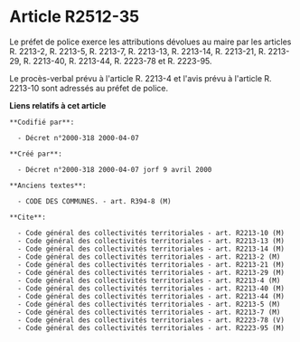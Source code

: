# Article R2512-35

Le préfet de police exerce les attributions dévolues au maire par les articles R. 2213-2, R. 2213-5, R. 2213-7, R. 2213-13,
R. 2213-14, R. 2213-21, R. 2213-29, R. 2213-40, R. 2213-44, R. 2223-78 et R. 2223-95.

Le procès-verbal prévu à l'article R. 2213-4 et l'avis prévu à l'article R. 2213-10 sont adressés au préfet de police.

**Liens relatifs à cet article**

	**Codifié par**:

	  - Décret n°2000-318 2000-04-07

	**Créé par**:

	  - Décret n°2000-318 2000-04-07 jorf 9 avril 2000

	**Anciens textes**:

	  - CODE DES COMMUNES. - art. R394-8 (M)

	**Cite**:

	  - Code général des collectivités territoriales - art. R2213-10 (M)
	  - Code général des collectivités territoriales - art. R2213-13 (M)
	  - Code général des collectivités territoriales - art. R2213-14 (M)
	  - Code général des collectivités territoriales - art. R2213-2 (M)
	  - Code général des collectivités territoriales - art. R2213-21 (M)
	  - Code général des collectivités territoriales - art. R2213-29 (M)
	  - Code général des collectivités territoriales - art. R2213-4 (M)
	  - Code général des collectivités territoriales - art. R2213-40 (M)
	  - Code général des collectivités territoriales - art. R2213-44 (M)
	  - Code général des collectivités territoriales - art. R2213-5 (M)
	  - Code général des collectivités territoriales - art. R2213-7 (M)
	  - Code général des collectivités territoriales - art. R2223-78 (V)
	  - Code général des collectivités territoriales - art. R2223-95 (M)
